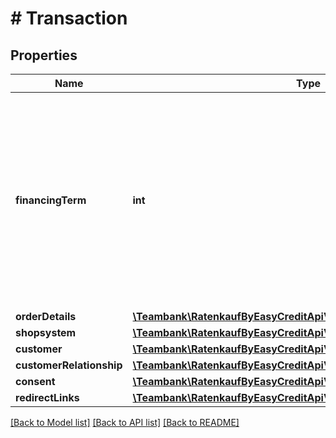 # # Transaction

## Properties

Name | Type | Description | Notes
------------ | ------------- | ------------- | -------------
**financingTerm** | **int** | &#39; Duration in months, depending on individual shop conditions and order value (please check your ratenkauf widget). Will be set to default value if not available. &#39; | [optional]
**orderDetails** | [**\Teambank\RatenkaufByEasyCreditApiV3\Model\OrderDetails**](OrderDetails.md) |  |
**shopsystem** | [**\Teambank\RatenkaufByEasyCreditApiV3\Model\Shopsystem**](Shopsystem.md) |  | [optional]
**customer** | [**\Teambank\RatenkaufByEasyCreditApiV3\Model\Customer**](Customer.md) |  | [optional]
**customerRelationship** | [**\Teambank\RatenkaufByEasyCreditApiV3\Model\CustomerRelationship**](CustomerRelationship.md) |  | [optional]
**consent** | [**\Teambank\RatenkaufByEasyCreditApiV3\Model\Consent**](Consent.md) |  | [optional]
**redirectLinks** | [**\Teambank\RatenkaufByEasyCreditApiV3\Model\RedirectLinks**](RedirectLinks.md) |  | [optional]

[[Back to Model list]](../../README.md#models) [[Back to API list]](../../README.md#endpoints) [[Back to README]](../../README.md)
